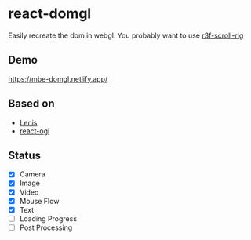 # react-domgl

Easily recreate the dom in webgl.
You probably want to use [r3f-scroll-rig](https://github.com/14islands/r3f-scroll-rig)

## Demo

https://mbe-domgl.netlify.app/

## Based on

- [Lenis](https://github.com/darkroomengineering/lenis)
- [react-ogl](https://github.com/pmndrs/react-ogl/)

## Status

- [x] Camera
- [x] Image
- [x] Video
- [x] Mouse Flow
- [x] Text
- [ ] Loading Progress
- [ ] Post Processing
